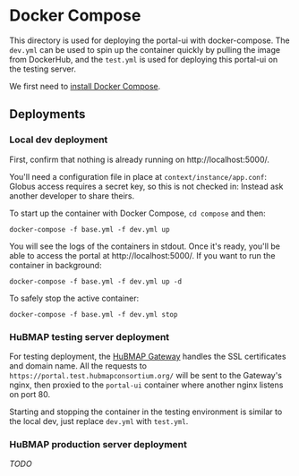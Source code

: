 # Docker Compose

This directory is used for deploying the portal-ui with docker-compose.
The `dev.yml` can be used to spin up the container quickly by pulling the image from DockerHub,
and the `test.yml` is used for deploying this portal-ui on the testing server.

We first need to [install Docker Compose](https://docs.docker.com/compose/install/).

## Deployments

### Local dev deployment

First, confirm that nothing is already running on http://localhost:5000/.

You'll need a configuration file in place at `context/instance/app.conf`:
Globus access requires a secret key, so this is not checked in:
Instead ask another developer to share theirs.

To start up the container with Docker Compose, `cd compose` and then:

````
docker-compose -f base.yml -f dev.yml up
````

You will see the logs of the containers in stdout.
Once it's ready, you'll be able to access the portal at http://localhost:5000/.
If you want to run the container in background:

````
docker-compose -f base.yml -f dev.yml up -d
````

To safely stop the active container:

````
docker-compose -f base.yml -f dev.yml stop
````

### HuBMAP testing server deployment

For testing deployment, the [HuBMAP Gateway](https://github.com/hubmapconsortium/gateway.git) handles the SSL certificates and domain name.
All the requests to `https://portal.test.hubmapconsortium.org/` will be sent to the Gateway's nginx,
then proxied to the `portal-ui` container where another nginx listens on port 80.

Starting and stopping the container in the testing environment is similar to the local dev, just replace `dev.yml` with `test.yml`.

### HuBMAP production server deployment

*TODO*
